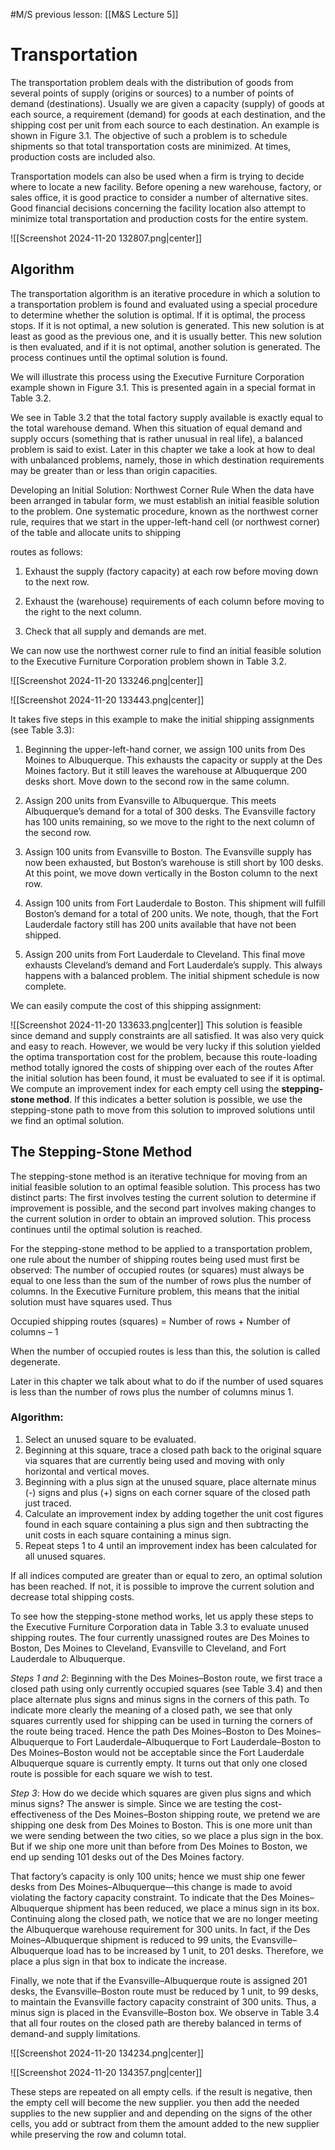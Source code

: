 #M/S 
previous lesson: [[M&S Lecture 5]]
# Transportation 
The transportation problem deals with the distribution of goods from several points of supply (origins or sources) to a number of points of demand (destinations). Usually we are given a capacity (supply) of goods at each source, a requirement (demand) for goods at each destination, and the shipping cost per unit from each source to each destination. An example is shown in Figure 3.1. The objective of such a problem is to schedule shipments so that total transportation costs are minimized. At times, production costs are included also.

Transportation models can also be used when a firm is trying to decide where to locate a new facility. Before opening a new warehouse, factory, or sales office, it is good practice to consider a number of alternative sites. Good financial decisions concerning the facility location also attempt to minimize total transportation and production costs for the entire system.

![[Screenshot 2024-11-20 132807.png|center]]
## Algorithm
The transportation algorithm is an iterative procedure in which a solution to a transportation problem is found and evaluated using a special procedure to determine whether the solution is optimal. If it is optimal, the process stops. If it is not optimal, a new solution is generated. This new solution is at least as good as the previous one, and it is usually better. This new solution is then evaluated, and if it is not optimal, another solution is generated. The process continues until the optimal solution is found.

We will illustrate this process using the Executive Furniture Corporation example shown in Figure 3.1. This is presented again in a special format in Table 3.2.

We see in Table 3.2 that the total factory supply available is exactly equal to the total warehouse demand. When this situation of equal demand and supply occurs (something that is rather unusual in real life), a balanced problem is said to exist. Later in this chapter we take a look at how to deal with unbalanced problems, namely, those in which destination requirements may be greater than or less than origin capacities.

Developing an Initial Solution: Northwest Corner Rule When the data have been arranged in tabular form, we must establish an initial feasible solution to the problem. One systematic procedure, known as the northwest corner rule, requires that we start in the upper-left-hand cell (or northwest corner) of the table and allocate units to shipping

routes as follows:

1. Exhaust the supply (factory capacity) at each row before moving down to the next row.

2. Exhaust the (warehouse) requirements of each column before moving to the right to the next column.

3. Check that all supply and demands are met.

We can now use the northwest corner rule to find an initial feasible solution to the Executive Furniture Corporation problem shown in Table 3.2.

![[Screenshot 2024-11-20 133246.png|center]]

![[Screenshot 2024-11-20 133443.png|center]]

It takes five steps in this example to make the initial shipping assignments (see Table 3.3):

1. Beginning the upper-left-hand corner, we assign 100 units from Des Moines to Albuquerque. This exhausts the capacity or supply at the Des Moines factory. But it still leaves the warehouse at Albuquerque 200 desks short. Move down to the second row in the same column.

2. Assign 200 units from Evansville to Albuquerque. This meets Albuquerque’s demand for a total of 300 desks. The Evansville factory has 100 units remaining, so we move to the right to the next column of the second row.

3. Assign 100 units from Evansville to Boston. The Evansville supply has now been exhausted, but Boston’s warehouse is still short by 100 desks. At this point, we move down vertically in the Boston column to the next row.

3. Assign 100 units from Fort Lauderdale to Boston. This shipment will fulfill Boston’s demand for a total of 200 units. We note, though, that the Fort Lauderdale factory still has 200 units available that have not been shipped.

5. Assign 200 units from Fort Lauderdale to Cleveland. This final move exhausts Cleveland’s demand and Fort Lauderdale’s supply. This always happens with a balanced problem. The initial shipment schedule is now complete.

We can easily compute the cost of this shipping assignment:

![[Screenshot 2024-11-20 133633.png|center]]
This solution is feasible since demand and supply constraints are all satisfied. It was also very quick and easy to reach. However, we would be very lucky if this solution yielded the optima transportation cost for the problem, because this route-loading method totally ignored the costs of shipping over each of the routes After the initial solution has been found, it must be evaluated to see if it is optimal. We compute an improvement index for each empty cell using the __stepping-stone method__. If this indicates a better solution is possible, we use the stepping-stone path to move from this solution to improved solutions until we find an optimal solution.

## The Stepping-Stone Method
The stepping-stone method is an iterative technique for moving from an initial feasible solution to an optimal feasible solution. This process has two distinct parts: The first involves testing the current solution to determine if improvement is possible, and the second part involves making changes to the current solution in order to obtain an improved solution. This process continues until the optimal solution is reached.

For the stepping-stone method to be applied to a transportation problem, one rule about the number of shipping routes being used must first be observed: The number of occupied routes (or squares) must always be equal to one less than the sum of the number of rows plus the number of columns. In the Executive Furniture problem, this means that the initial solution must have squares used. Thus

Occupied shipping routes (squares) = Number of rows + Number of columns – 1

When the number of occupied routes is less than this, the solution is called degenerate.

Later in this chapter we talk about what to do if the number of used squares is less than the number of rows plus the number of columns minus 1.

### Algorithm:
1. Select an unused square to be evaluated.
2. Beginning at this square, trace a closed path back to the original square via squares that are currently being used and moving with only horizontal and vertical moves.
3. Beginning with a plus sign at the unused square, place alternate minus (-) signs and plus (+) signs on each corner square of the closed path just traced.
4. Calculate an improvement index by adding together the unit cost figures found in each square containing a plus sign and then subtracting the unit costs in each square containing a minus sign.
5. Repeat steps 1 to 4 until an improvement index has been calculated for all unused squares.

If all indices computed are greater than or equal to zero, an optimal solution has been reached. If not, it is possible to improve the current solution and decrease total shipping costs.

To see how the stepping-stone method works, let us apply these steps to the Executive Furniture Corporation data in Table 3.3 to evaluate unused shipping routes. The four currently unassigned routes are Des Moines to Boston, Des Moines to Cleveland, Evansville to Cleveland, and Fort Lauderdale to Albuquerque.

_Steps 1 and 2_: Beginning with the Des Moines–Boston route, we first trace a closed path using only currently occupied squares (see Table 3.4) and then place alternate plus signs and minus signs in the corners of this path. To indicate more clearly the meaning of a closed path, we see that only squares currently used for shipping can be used in turning the corners of the route being traced. Hence the path Des Moines–Boston to Des Moines–Albuquerque to Fort Lauderdale–Albuquerque to Fort Lauderdale–Boston to Des Moines–Boston would not be acceptable since the Fort Lauderdale Albuquerque square is currently empty. It turns out that only one closed route is possible for each square we wish to test.

_Step 3_: How do we decide which squares are given plus signs and which minus signs? The answer is simple. Since we are testing the cost-effectiveness of the Des Moines–Boston shipping route, we pretend we are shipping one desk from Des Moines to Boston. This is one more unit than we were sending between the two cities, so we place a plus sign in the box. But if we ship one more unit than before from Des Moines to Boston, we end up sending 101 desks out of the Des Moines factory.

That factory’s capacity is only 100 units; hence we must ship one fewer desks from Des Moines–Albuquerque—this change is made to avoid violating the factory capacity constraint. To indicate that the Des Moines–Albuquerque shipment has been reduced, we place a minus sign in its box. Continuing along the closed path, we notice that we are no longer meeting the Albuquerque warehouse requirement for 300 units. In fact, if the Des Moines–Albuquerque shipment is reduced to 99 units, the Evansville–Albuquerque load has to be increased by 1 unit, to 201 desks. Therefore, we place a plus sign in that box to indicate the increase.

Finally, we note that if the Evansville–Albuquerque route is assigned 201 desks, the Evansville–Boston route must be reduced by 1 unit, to 99 desks, to maintain the Evansville factory capacity constraint of 300 units. Thus, a minus sign is placed in the Evansville–Boston box. We observe in Table 3.4 that all four routes on the closed path are thereby balanced in terms of demand-and supply limitations.

![[Screenshot 2024-11-20 134234.png|center]]

![[Screenshot 2024-11-20 134357.png|center]]

These steps are repeated on all empty cells. if the result is negative, then the empty cell will become the new supplier.  you then add the needed supplies to the new supplier and and depending on the signs of the other cells, you add or subtract from them the amount added to the new supplier while preserving the row and column total.
